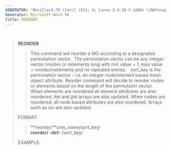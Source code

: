 ```yaml
---
GENERATOR: 'Mozilla/4.79 \[en\] (X11; U; Linux 2.4.18-3 i686) \[Netscape\]'
Generator: Microsoft Word 98
title: REORDER
---
```


 

> **REORDER**
>
> > This command will reorder a MO according to a designated permutation
> > vector.  The permutation vector can be any integer vector nnodes or
> > nelements long with min value = 1, max value = nnodes/nelements and
> > no repeated entries.   sort\_key is the permutation vector - i.e. an
> > integer node/element based mesh object attribute.
> > Reorder command will decide to reorder nodes or elements based on
> > the length of the permutaion vector. When elements are reordered all
> > element attributes are also reordered. itet and jtet arrays are also
> > updated. When nodes are reordered, all node based attributes are
> > also reordered. Arrays such as isn are also updated.

> FORMAT:
>
> > **reorder/**cmo\_name/sort\_key/\
> > **reorder/ -def-** /sort\_key/
>
> EXAMPLE:
>
> >
